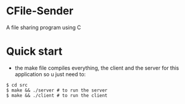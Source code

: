 # CFile-Sender

A file sharing program using C

# Quick start
- the make file compiles everything, the client and the server for this application so u just need to:
```console
$ cd src
$ make && ./server # to run the server
$ make && ./client # to run the client
```
